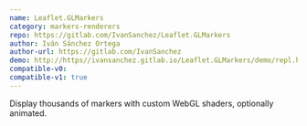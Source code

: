 ```yaml
---
name: Leaflet.GLMarkers
category: markers-renderers
repo: https://gitlab.com/IvanSanchez/Leaflet.GLMarkers
author: Iván Sánchez Ortega
author-url: https://gitlab.com/IvanSanchez
demo: http://https//ivansanchez.gitlab.io/Leaflet.GLMarkers/demo/repl.html
compatible-v0:
compatible-v1: true
---
```


Display thousands of markers with custom WebGL shaders, optionally animated.
